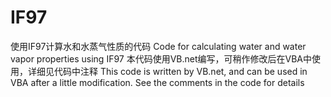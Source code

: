 # IF97
使用IF97计算水和水蒸气性质的代码 Code for calculating water and water vapor properties using IF97 
本代码使用VB.net编写，可稍作修改后在VBA中使用，详细见代码中注释 This code is written by VB.net, and can be used in VBA after a little modification. See the comments in the code for details 
